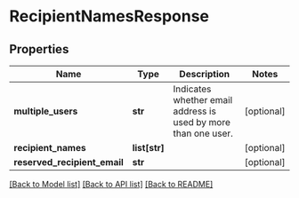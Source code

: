 # RecipientNamesResponse

## Properties
Name | Type | Description | Notes
------------ | ------------- | ------------- | -------------
**multiple_users** | **str** | Indicates whether email address is used by more than one user. | [optional] 
**recipient_names** | **list[str]** |  | [optional] 
**reserved_recipient_email** | **str** |  | [optional] 

[[Back to Model list]](../README.md#documentation-for-models) [[Back to API list]](../README.md#documentation-for-api-endpoints) [[Back to README]](../README.md)


